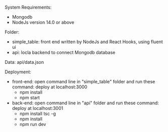 System Requirements:
- Mongodb
- NodeJs version 14.0 or above

Folder:
- simple_table: front end written by NodeJs and React Hooks, using fluent ui
- api: locla backend to connect Mongodb database

Data: api/data.json 

Deployment:
- front-end: open command line in "simple_table" folder and run these command: deploy at localhost:3000
	+ npm install
	+ npm start
- back-end: open command line in "api" folder and run these command: deploy at localhost:3001
	+ npm install tsc -g
	+ npm install
	+ npm run dev
	
